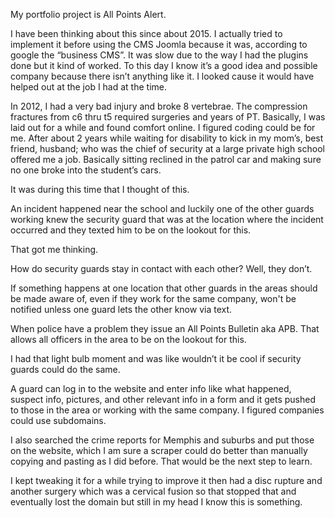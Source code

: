 My portfolio project is All Points Alert.

I have been thinking about this since about 2015. I actually tried to implement it before using the CMS Joomla because it was, according to google the “business CMS”. It was slow due to the way I had the plugins done but it kind of worked. To this day I know it’s a good idea and possible company because there isn’t anything like it. I looked cause it would have helped out at the job I had at the time.

In 2012, I had a very bad injury and broke 8 vertebrae. The compression fractures from c6 thru t5 required surgeries and years of PT. Basically, I was laid out for a while and found comfort online. I figured coding could be for me. After about 2 years while waiting for disability to kick in my mom’s, best friend, husband; who was the chief of security at a large private high school offered me a job. Basically sitting reclined in the patrol car and making sure no one broke into the student’s cars.

It was during this time that I thought of this.

An incident happened near the school and luckily one of the other guards working knew the security guard that was at the location where the incident occurred and they texted him to be on the lookout for this.

That got me thinking.

How do security guards stay in contact with each other? Well, they don’t.

If something happens at one location that other guards in the areas should be made aware of, even if they work for the same company, won't be notified unless one guard lets the other know via text.

When police have a problem they issue an All Points Bulletin aka APB. That allows all officers in the area to be on the lookout for this.

I had that light bulb moment and was like wouldn’t it be cool if security guards could do the same.

A guard can log in to the website and enter info like what happened, suspect info, pictures, and other relevant info in a form and it gets pushed to those in the area or working with the same company. I figured companies could use subdomains.

I also searched the crime reports for Memphis and suburbs and put those on the website, which I am sure a scraper could do better than manually copying and pasting as I did before. That would be the next step to learn.

I kept tweaking it for a while trying to improve it then had a disc rupture and another surgery which was a cervical fusion so that stopped that and eventually lost the domain but still in my head I know this is something.




